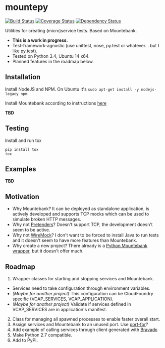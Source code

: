 mountepy
========

[![Build Status](https://travis-ci.org/butla/mountepy.svg?branch=master)](https://travis-ci.org/butla/mountepy)
[![Coverage Status](https://coveralls.io/repos/butla/mountepy/badge.svg?branch=master&service=github)](https://coveralls.io/github/butla/mountepy?branch=master)
[![Dependency Status](https://gemnasium.com/butla/mountepy.svg)](https://gemnasium.com/butla/mountepy)

Utilities for creating (micro)service tests. Based on Mountebank.
* **This is a work in progress.**
* Test-framework-agnostic (use unittest, nose, py.test or whatever... but I like py.test).
* Tested on Python 3.4, Ubuntu 14 x64.
* Planned features in the roadmap below.

## Installation
Install NodeJS and NPM. On Ubuntu it's `sudo apt-get install -y nodejs-legacy npm`

Install Mountebank according to instructions [here](https://github.com/bbyars/mountebank)

**TBD**

## Testing
Install and run tox
```
pip install tox
tox
```

## Examples
**TBD**

## Motivation
* Why Mountebank? It can be deployed as standalone application, is actively developed and supports TCP mocks which can be used to simulate broken HTTP messages.
* Why not [Pretenders](https://github.com/pretenders/pretenders)? Doesn't support TCP, the development doesn't seem to be active.
* Why not [WireMock](https://github.com/tomakehurst/wiremock)? I don't want to be forced to install Java to run tests and it doesn't seem to have more features than Mountebank.
* Why create a new project? There already is a [Python Mountebank wrapper](https://github.com/aholyoke/mountebank-python), but it doesn't offer much.

## Roadmap
1. Wrapper classes for starting and stopping services and Mountebank.
  * Services need to take configuration through environment variables.
  * *(Maybe for another project)* This configuration can be CloudFoundry specific (VCAP_SERVICES, VCAP_APPLICATION).
  * *(Maybe for another project)* Validate if services defined in VCAP_SERVICES are in application's manifest.
2. Class for managing all spawned processes to enable faster overall start.
3. Assign services and Mountebank to an unused port. Use [port-for](https://pypi.python.org/pypi/port-for/)?
4. Add example of calling services through client generated with [Bravado](https://github.com/Yelp/bravado)
5. Make Python 2.7 compatible.
6. Add to PyPI.
